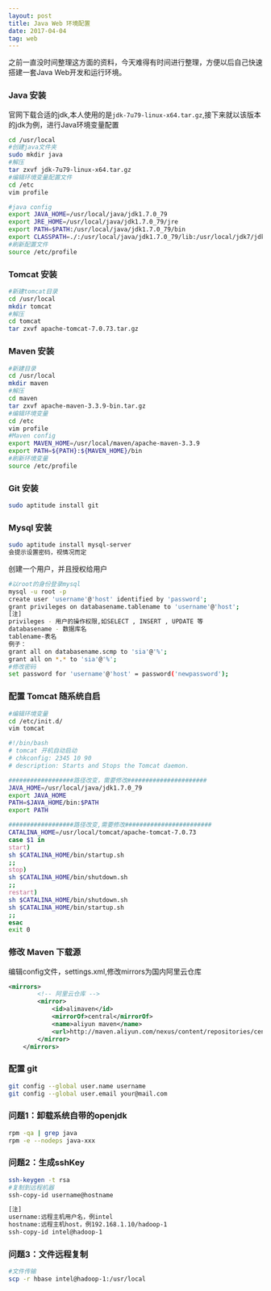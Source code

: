 ```yaml
---
layout: post
title: Java Web 环境配置
date: 2017-04-04
tag: web
---
```


之前一直没时间整理这方面的资料，今天难得有时间进行整理，方便以后自己快速搭建一套Java Web开发和运行环境。

### Java 安装

官网下载合适的jdk,本人使用的是`jdk-7u79-linux-x64.tar.gz`,接下来就以该版本的jdk为例，进行Java环境变量配置

```bash
cd /usr/local
#创建java文件夹
sudo mkdir java
#解压
tar zxvf jdk-7u79-linux-x64.tar.gz
#编辑环境变量配置文件
cd /etc
vim profile

#java config
export JAVA_HOME=/usr/local/java/jdk1.7.0_79
export JRE_HOME=/usr/local/java/jdk1.7.0_79/jre
export PATH=$PATH:/usr/local/java/jdk1.7.0_79/bin
export CLASSPATH=./:/usr/local/java/jdk1.7.0_79/lib:/usr/local/jdk7/jdk1.7.0_79/jre/lib
#刷新配置文件
source /etc/profile
```

### Tomcat 安装

```bash
#新建tomcat目录
cd /usr/local
mkdir tomcat
#解压
cd tomcat
tar zxvf apache-tomcat-7.0.73.tar.gz
```

### Maven 安装

```bash
#新建目录
cd /usr/local
mkdir maven
#解压
cd maven
tar zxvf apache-maven-3.3.9-bin.tar.gz
#编辑环境变量
cd /etc
vim profile
#Maven config
export MAVEN_HOME=/usr/local/maven/apache-maven-3.3.9
export PATH=${PATH}:${MAVEN_HOME}/bin
#刷新环境变量
source /etc/profile
```

### Git 安装

```bash
sudo aptitude install git
```

### Mysql 安装

```bash
sudo aptitude install mysql-server
会提示设置密码，视情况而定
```
创建一个用户，并且授权给用户

```bash
#以root的身份登录mysql
mysql -u root -p
create user 'username'@'host' identified by 'password'; 
grant privileges on databasename.tablename to 'username'@'host';
[注]
privileges - 用户的操作权限,如SELECT , INSERT , UPDATE 等
databasename - 数据库名
tablename-表名
例子：
grant all on databasename.scmp to 'sia'@'%';
grant all on *.* to 'sia'@'%';
#修改密码
set password for 'username'@'host' = password('newpassword');
```

### 配置 Tomcat 随系统自启

```bash
#编辑环境变量
cd /etc/init.d/
vim tomcat

#!/bin/bash
# tomcat 开机自动启动
# chkconfig: 2345 10 90  
# description: Starts and Stops the Tomcat daemon. 

##################路径改变，需要修改######################
JAVA_HOME=/usr/local/java/jdk1.7.0_79
export JAVA_HOME
PATH=$JAVA_HOME/bin:$PATH
export PATH 

##################路径改变,需要修改########################
CATALINA_HOME=/usr/local/tomcat/apache-tomcat-7.0.73
case $1 in
start)
sh $CATALINA_HOME/bin/startup.sh
;;
stop)
sh $CATALINA_HOME/bin/shutdown.sh
;;
restart)
sh $CATALINA_HOME/bin/shutdown.sh
sh $CATALINA_HOME/bin/startup.sh
;;
esac
exit 0
```

### 修改 Maven 下载源

编辑config文件，settings.xml,修改mirrors为国内阿里云仓库

```xml
<mirrors>
        <!-- 阿里云仓库 -->
        <mirror>
            <id>alimaven</id>
            <mirrorOf>central</mirrorOf>
            <name>aliyun maven</name>
            <url>http://maven.aliyun.com/nexus/content/repositories/central/</url>
        </mirror>
    </mirrors>
```

### 配置 git

```bash
git config --global user.name username
git config --global user.email your@mail.com
```

### 问题1：卸载系统自带的openjdk

```bash
rpm -qa | grep java
rpm -e --nodeps java-xxx
```

### 问题2：生成sshKey

```bash
ssh-keygen -t rsa
#复制到远程机器
ssh-copy-id username@hostname

[注]
username:远程主机用户名，例intel
hostname:远程主机host，例192.168.1.10/hadoop-1
ssh-copy-id intel@hadoop-1
```

### 问题3：文件远程复制

```bash
#文件传输
scp -r hbase intel@hadoop-1:/usr/local
```